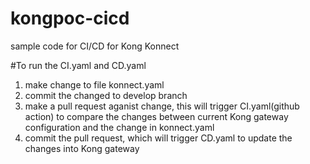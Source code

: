 # kongpoc-cicd
sample code for CI/CD for Kong Konnect

#To run the CI.yaml and CD.yaml
1. make change to file konnect.yaml
2. commit the changed to develop branch
3. make a pull request aganist change, this will trigger CI.yaml(github action) to compare the changes between current Kong gateway configuration and the change in konnect.yaml
4. commit the pull request, which will trigger CD.yaml to update the changes into Kong gateway
